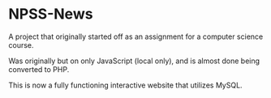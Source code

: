 # NPSS-News

A project that originally started off as an assignment for a computer science course.

Was originally but on only JavaScript (local only), and is almost done being converted to PHP.

This is now a fully functioning interactive website that utilizes MySQL.

